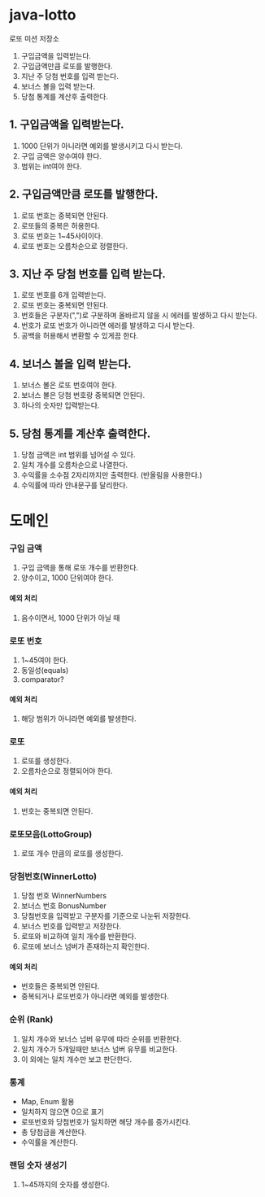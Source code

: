 # java-lotto

로또 미션 저장소

1. 구입금액을 입력받는다.
2. 구입금액만큼 로또를 발행한다.
3. 지난 주 당첨 번호를 입력 받는다.
4. 보너스 볼을 입력 받는다.
5. 당첨 통계를 계산후 출력한다.

## 1. 구입금액을 입력받는다.

1. 1000 단위가 아니라면 예외를 발생시키고 다시 받는다.
2. 구입 금액은 양수여야 한다.
3. 범위는 int여야 한다.

## 2. 구입금액만큼 로또를 발행한다.

1. 로또 번호는 중복되면 안된다.
2. 로또들의 중복은 허용한다.
3. 로또 번호는 1~45사이이다.
4. 로또 번호는 오름차순으로 정렬한다.

## 3. 지난 주 당첨 번호를 입력 받는다.

1. 로또 번호를 6개 입력받는다.
2. 로또 번호는 중복되면 안된다.
3. 번호들은 구분자(",")로 구분하며 올바르지 않을 시 에러를 발생하고 다시 받는다.
4. 번호가 로또 번호가 아니라면 에러를 발생하고 다시 받는다.
5. 공백을 허용해서 변환할 수 있게끔 한다.

## 4. 보너스 볼을 입력 받는다.

1. 보너스 볼은 로또 번호여야 한다.
2. 보너스 볼은 당첨 번호랑 중복되면 안된다.
3. 하나의 숫자만 입력받는다.

## 5. 당첨 통계를 계산후 출력한다.

1. 당첨 금액은 int 범위를 넘어설 수 있다.
2. 일치 개수를 오름차순으로 나열한다.
3. 수익률을 소수점 2자리까지만 출력한다. (반올림을 사용한다.)
4. 수익률에 따라 안내문구를 달리한다.

# 도메인

### 구입 금액

1. 구입 금액을 통해 로또 개수를 반환한다.
2. 양수이고, 1000 단위여야 한다.

#### 예외 처리

1. 음수이면서, 1000 단위가 아닐 때

### 로또 번호

1. 1~45여야 한다.
2. 동일성(equals)
3. comparator?

#### 예외 처리

1. 해당 범위가 아니라면 예외를 발생한다.

### 로또

1. 로또를 생성한다.
2. 오름차순으로 정렬되어야 한다.

#### 예외 처리

1. 번호는 중복되면 안된다.

### 로또모음(LottoGroup)

1. 로또 개수 만큼의 로또를 생성한다.

### 당첨번호(WinnerLotto)

1. 당첨 번호 WinnerNumbers
2. 보너스 번호 BonusNumber
3. 당첨번호을 입력받고 구분자를 기준으로 나눈뒤 저장한다.
4. 보너스 번호를 입력받고 저장한다.
5. 로또와 비교하여 일치 개수를 반환한다.
6. 로또에 보너스 넘버가 존재하는지 확인한다.

#### 예외 처리

- 번호들은 중복되면 안된다.
- 중복되거나 로또번호가 아니라면 예외를 발생한다.

### 순위 (Rank)

1. 일치 개수와 보너스 넘버 유무에 따라 순위를 반환한다.
2. 일치 개수가 5개일때만 보너스 넘버 유무를 비교한다.
3. 이 외에는 일치 개수만 보고 판단한다.

### 통계

- Map, Enum 활용
- 일치하지 않으면 0으로 표기
- 로또번호와 당첨번호가 일치하면 해당 개수를 증가시킨다.
- 총 당첨금을 계산한다.
- 수익률을 계산한다.

### 랜덤 숫자 생성기

1. 1~45까지의 숫자를 생성한다.


